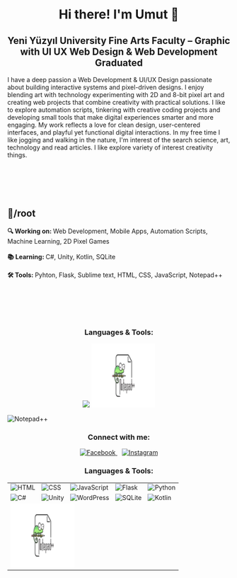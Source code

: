 <h1 align="center">Hi there! I'm Umut 👋</h1>


<h2 align="center">
Yeni Yüzyıl University Fine Arts Faculty – Graphic with UI UX Web Design & Web Development Graduated
</h2>



I have a deep passion a Web Development & UI/UX Design passionate about building interactive systems and pixel-driven designs. I enjoy blending art with technology experimenting with 2D and 8-bit pixel art and creating web projects that combine creativity with practical solutions. I like to explore automation scripts, tinkering with creative coding projects and developing small tools that make digital experiences smarter and more engaging. My work reflects a love for clean design, user-centered interfaces, and playful yet functional digital interactions. In my free time I like jogging and walking in the nature, I'm interest of the search science, art, technology and read articles. I like explore variety of interest creativity things.



<br><br><br><br>




##  📌/root

<strong>🔍 Working on: </strong> Web Development, Mobile Apps, Automation Scripts, Machine Learning, 2D Pixel Games<br><br>
<strong>📚 Learning: </strong> C#, Unity, Kotlin, SQLite <br><br>
<strong>🛠️ Tools: </strong> Pyhton, Flask, Sublime text, HTML, CSS, JavaScript, Notepad++ <br><br>






<br><br><br>









<h3 align="center">Languages & Tools:</h3>

<p align="center">
  <a href="#"><img src="https://skillicons.dev/icons?i=html,css,javascript,flask,python,cs,unity,wordpress,sqlite,kotlin,sublime" /></a>
   <img src="assets/2Notepad++.png" alt="Notepad++"width="144" height="144"/>

  </p>







 <img src="https://cdn.jsdelivr.net/npm/simple-icons@v9/icons/notepadplusplus.svg" alt="Notepad++" width="40" height="40"/>









<h3 align="center">Connect with me:</h3>

<p align="center">
  <a href="https://www.facebook.com/umut.hortoglu" target="_blank">
    <img src="https://cdn.jsdelivr.net/npm/simple-icons@v9/icons/facebook.svg" alt="Facebook" width="40" height="40"/>
  </a>
  <a href="https://www.instagram.com/umut_silverback/" target="_blank" style="margin-left:10px;">
    <img src="https://cdn.jsdelivr.net/npm/simple-icons@v9/icons/instagram.svg" alt="Instagram" width="40" height="40"/>
  </a>
</p>

















<h3 align="center">Languages & Tools:</h3>

<table align="center">
  <tr>
    <td><img src="https://skillicons.dev/icons?i=html" width="144" height="144" alt="HTML"></td>
    <td><img src="https://skillicons.dev/icons?i=css" width="144" height="144" alt="CSS"></td>
    <td><img src="https://skillicons.dev/icons?i=javascript" width="144" height="144" alt="JavaScript"></td>
    <td><img src="https://skillicons.dev/icons?i=flask" width="144" height="144" alt="Flask"></td>
    <td><img src="https://skillicons.dev/icons?i=python" width="144" height="144" alt="Python"></td>
  </tr>
  <tr>
    <td><img src="https://skillicons.dev/icons?i=cs" width="144" height="144" alt="C#"></td>
    <td><img src="https://skillicons.dev/icons?i=unity" width="144" height="144" alt="Unity"></td>
    <td><img src="https://skillicons.dev/icons?i=wordpress" width="144" height="144" alt="WordPress"></td>
    <td><img src="https://skillicons.dev/icons?i=sqlite" width="144" height="144" alt="SQLite"></td>
    <td><img src="https://skillicons.dev/icons?i=kotlin" width="144" height="144" alt="Kotlin"></td>
  </tr>
  <tr>
    <td colspan="5"><img src="assets/2Notepad++.png" width="144" height="144" alt="Notepad++"></td>
  </tr>
</table>
